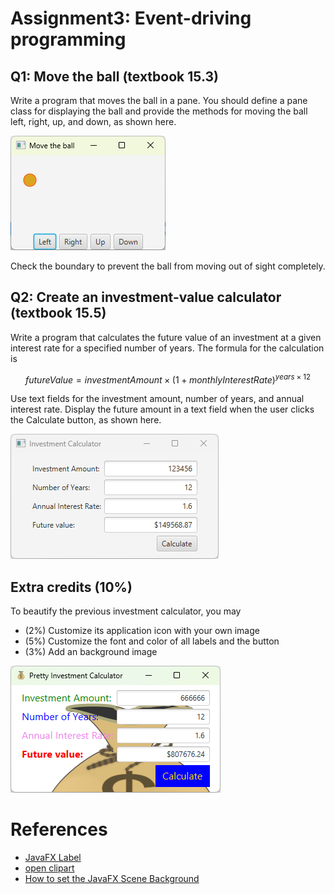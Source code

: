 # Assignment3: Event-driving programming

## Q1: Move the ball (textbook 15.3)
Write a program that moves the ball in a pane. You should define a pane class for displaying the ball and provide the methods for moving the ball left, right, up, and down, as shown here. 

![move the ball](./images/moveball.png)

Check the boundary to prevent the ball from moving out of sight completely.

## Q2: Create an investment-value calculator (textbook 15.5)
Write a program that calculates the future value of an investment at a given interest rate for a specified number of years. The formula for the calculation is

$$futureValue = investmentAmount × (1 + monthlyInterestRate)^{years×12}$$

Use text fields for the investment amount, number of years, and annual interest rate. Display the future amount in a text field when the user clicks the Calculate button, as shown here.

![investment-value calculator](./images/InvestmentCalculator.png)


## Extra credits (10%)
To beautify the previous investment calculator, you may 
* (2%) Customize its application icon with your own image
* (5%) Customize the font and color of all labels and the button
* (3%) Add an background image

![pretty calculator](./images/etra.png)

# References
* [JavaFX Label](https://jenkov.com/tutorials/javafx/label.html)
* [open clipart](https://openclipart.org/)
* [How to set the JavaFX Scene Background](https://edencoding.com/scene-background/)
